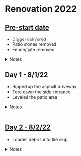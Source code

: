 # Renovation 2022

## [Pre-start date](./log/000.md)

- Digger delivered
- Patio stones removed
- Fence/gate removed

<details>
<summary>Notes</summary>
This was done while we were out in St Louis. Strange to come back and have a segment of the fence just removed, with all the patio stones simply gone. The fence/gate parts were pushed to the back okf the property to reuse later. Boden loved playing in the dirt though.
</details>

<img src="https://lh3.googleusercontent.com/qGyuQcij0GfXAmoOZcVvYBS6D36IXTb1c2k5LZBxkfOonsOCcheup6KSifEESKiQq-ePcsI8FMhtO6a1W2AozkRoSnkCb8oL1xnRnqLK8AfYQ39n9gSFMXAZxhthLRXFTBFTp1NE33hTrA6T7J7mq231Y85Jqhf2aRsFrrehrOeWbQbMadJm1-LoUULz8qSxYirucNgXMRcgz1hEBr4URq6_UkdvCkYkMXZoJNr2zK3kSsk7fplMbgEaxOkmfK8fYfp9TP2omxoQRJrkcgiU7To-6IfJ2Mu3QAQIPwqYgTYh7H55eqzTfFl3YXwcc0fuok_lC1oT2qmpJHy5drPgEE2gh5yok73Xiuo_FNfzJ2Jaa5GboJLtEAVyLuIS9gZDPTvPVVZltytTBLZ1Hf0XGR2RXpoMXJ3LDIXEG_B4KwwhfhGZUN1MPRzbvAy_zm-TRMhA6oEO6S7Bhh8urUGpFTlBQNWEhIoTzG5nY2BuOQPiKPxwu2iG6KxJ2Gy19pvY3GkfDbvpM17p36NkqqKMuGNB37xh8nRJV2L2b1HJli387PIgdYlXH6FOMzt5l1GEOx3uKKNUaJ193aJ87l7eCV2lXG1eP8JyfHESrPwMNHlaAQhPd3FIJmpmW_fSeEvwnDURS8Qdsadb5GFAB1PJmpNJ9XbMQb1-f_xQQS-S5z9Z0ImFQHJo7n1hyxld1H8OgCF5LzmR7GxENeamai0puxH9nIt_uz6IsaueigMWiBnMtN-zHs6OKUjw4nDXgug=w2160-h1216-no?authuser=0" alt="" loading="lazy"/>

## [Day 1 - 8/1/22](./log/001.md)

- Ripped up the asphalt driveway
- Tore down the side entrance
- Leveled the patio area

<details>
<summary>Notes</summary>
They ripped up the asphalt on the driveway, tore down the side entrance steps, and leveled the area that used to be the backyard patio. Big piles of debris; a mountain of broken earth & rocks are left to be scooped up.
</details>

<img src="https://lh3.googleusercontent.com/hhlcLdZZlTBIcKM2pd0B8RcH2e8oVGoAvEw434H7W_neMp3SGHIE-VJg5wNbIRtzYWRBcweaaSMmUO2L71Mnv3zyy9r6t08xRt5JGwvkl88q8I4Y1oo2QM5aa8aDsNkcbCh1cWWCEF_DH32zobvMx2giWAQMdjBQfkt00LVJXY3t2imf9rGFKauRiO90jcPoiB5NlZuQLw3LnES5XKX8er5mkyoGLfgIi-LuJML72XdJREQm5dAsDrlaPWzIJWhTv2Y2UZak4hYV_linU2p8e_GQOq98Bp7Hcc6chX45WRDPUJ3DHd8zk4qJXss7A4Zd6ge0hQPcwCjBRT16nZRlRQ3m0V0upueFxFnG4zHtBMkhDGZ4I5LPVaKaYzqrZNFhHwtqrsmyE_CVJkuYTUJ4vsnfgP8nHpf8JZGj6A9cL4XxZTks-98X9_-KVrTf2neKGVgPySeDsagYz6q3yxGoxRg8-G5aP6XcxVJA99by15OcZo0L9WQqVzRMVXMeT6CFLqqhFdFNtpz9Armz9RpXyb1Pu9r-fbsazwJJ848p6mggi24cRcxQlc4PGTi21VqDCSmf2H4_6QsONWYAaa22VGBTDygW5GwSTE9jvz4FGIqXgm0UKa7dWqTOg_9LV5V4eS4RSsE_vJijoZVl95zkM7tiSJn789Nwv0nlUUirXeQuQWifFx68Ne9qvFvrikIpsvFowtfZfnEE0kwLxtYdCAjPG09V1RFXz8lE4kX-Vxy7RCT7KiSxpnsP2CTeuOQ=w2160-h1216-no?authuser=0" alt="" loading="lazy"/>
<img src="https://lh3.googleusercontent.com/qRdidvSij9IGfnuQiqgJVmuLnh9Fs6Ltm0BNeSgwbk-xihdn0aphTOMK5W4tJxyOWkZ8-i-46tCAHC0A9o8tr8bhuFgpXvTyiPiZBjpuljV597e3rau9Jkgek55d-GvQCvX-G7SJXtCIDeJPADByrtDYqk6r4Uzcy2yfUsfyCTfJdQiQ6nV3YY5vqG5PGZijb-ddTWbhXaAvS3rWnxNrKTntEoVKfiPG5Qt1HVH1YMg9Xwn635pbCD-eLSA_MMMpeRT7dyUdfp1GfaVbIpEGaEy-0t63FLNv7G6QSdW6PlQV6bu9iteBuj2duxBoRRk20VkIAHij2Ob5VPk-seOh2ZQ-OiKeMGbwc1uDXBvEcF9L8OfvxgC1mq1f2HC2cG4Dpg-piGHxpK2vE6diG-NtiRvRDZb5q-q5sRBOoRI-ccYnNo8p2W4lfK_Htvkteax56Mcswq0sdsIC_SbtdW1NHsYJOWPvVzFmoh6RfiBSQByZgMHoG-wWkvuI0gfCK-NlnU3WomsgfprXAwqUFA27zPS5rRkZcD-n0ijdBg7GHFXp3EHO07ppMZvV8BOuJFkpUDI0s_gMbYuI1slPrMtmaDXzusudLmGwkzoWvBbkx1ORQUZJtRsAI-e5TniKZmaod-PWXE8yD7sc5sWFeXUTPmuVGjwddLYV6c21ht3slpnz6d1qlNMUBelpMARnvTs4cIoYtCg17MOKrq22hP_slZHJcMT8A1VgT7qz-DFq8msog7oMHUEgjZu75rJExG8=w2160-h1216-no?authuser=0" alt="" loading="lazy"/>

## [Day 2 - 8/2/22](./log/002.md)

- Loaded debris into the skip

<details>
<summary>Notes</summary>
Using the digger, they scoop the asphalt debris into a large dump that was delivered at 8am. There's a lot of dust and we're sneezing.
</details>


